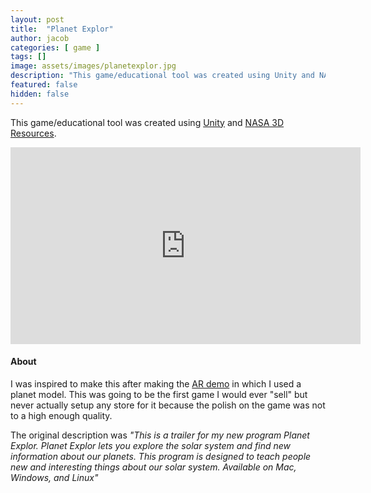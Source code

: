 ```yaml
---
layout: post
title:  "Planet Explor"
author: jacob
categories: [ game ]
tags: []
image: assets/images/planetexplor.jpg
description: "This game/educational tool was created using Unity and NASA 3D Resources."
featured: false
hidden: false
---
```


This game/educational tool was created using [Unity](https://unity3d.com) and [NASA 3D Resources](https://nasa3d.arc.nasa.gov/).

<iframe width="560" height="315" src="https://www.youtube.com/embed/m60d6AUYbX0" frameborder="0" allow="accelerometer; autoplay; encrypted-media; gyroscope; picture-in-picture" allowfullscreen></iframe>

#### About
I was inspired to make this after making the [AR demo](https://orange.haus/augmentedreality) in which I used a planet model. This was going to be the first game I would ever "sell" but never actually setup any store for it because the polish on the game was not to a high enough quality.

The original description was *"This is a trailer for my new program Planet Explor. Planet Explor lets you explore the solar system and find new information about our planets. This program is designed to teach people new and interesting things about our solar system. Available on Mac, Windows, and Linux"*